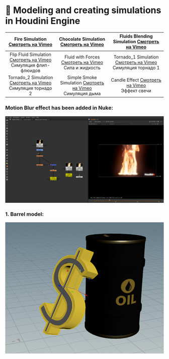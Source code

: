 # 🌟  Modeling and creating simulations in Houdini Engine
 
| Fire Simulation [Смотреть на Vimeo](https://vimeo.com/manage/videos/1036484069)<br>| Chocolate Simulation [Смотреть на Vimeo](https://vimeo.com/manage/videos/1037379231)<br> | Fluids Blending Simulation [Смотреть на Vimeo](https://vimeo.com/manage/videos/1036682315)<br> |
|:------------------------------------------------------------------------------------------------------:|:-----------------------------------------------------------------------------------------:|:-----------------------------------------------------------------------------------------:|
| Flip Fluid Simulation [Смотреть на Vimeo](https://vimeo.com/manage/videos/1036681194)<br>Симуляция флип-флюидов | Fluid with Forces [Смотреть на Vimeo](https://vimeo.com/manage/videos/1036718589)<br>Сила и жидкость | Tornado_1 Simulation [Смотреть на Vimeo](https://vimeo.com/manage/videos/1035014969)<br>Симуляция торнадо 1 |
| Tornado_2 Simulation [Смотреть на Vimeo](https://vimeo.com/manage/videos/1035014383)<br>Симуляция торнадо 2 |Simple Smoke Simulation [Смотреть на Vimeo](https://vimeo.com/manage/videos/1034649055)<br>Симуляция дыма | Candle Effect [Смотреть на Vimeo](https://vimeo.com/manage/videos/1034646587)<br>Эффект свечи |


 
 ### Motion Blur effect has been added in Nuke:
![7](https://github.com/Mirabird/Houdini_projects/blob/Pics/Fire.png)


### 1. Barrel model:
![1](https://github.com/Mirabird/Houdini_projects/blob/Pics/Barrel.png)




